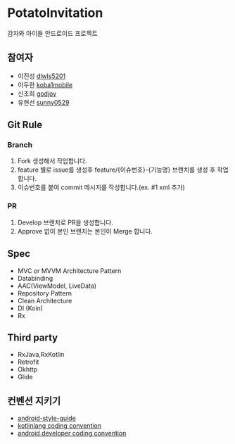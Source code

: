 # PotatoInvitation
감자와 아이들 안드로이드 프로젝트

## 참여자

- 이진성 [dlwls5201](https://github.com/dlwls5201)
- 이두한 [koba1mobile](https://github.com/koba1mobile)
- 신초희 [godjoy](https://github.com/godjoy/PotatoInvitation.git)
- 유현선 [sunny0529](https://github.com/sunny0529/PotatoInvitation.git)

## Git Rule

### Branch

1. Fork 생성해서 작업합니다.
2. feature 별로 issue를 생성후 feature/{이슈번호}-{기능명} 브랜치를 생성 후 작업합니다.
3. 이슈번호를 붙여 commit 메시지를 작성합니다.(ex. #1 xml 추가)

### PR

1. Develop 브랜치로 PR을 생성합니다.
2. Approve 없이 본인 브랜치는 본인이 Merge 합니다.

## Spec

- MVC or MVVM Architecture Pattern
- Databinding
- AAC(ViewModel, LiveData)
- Repository Pattern
- Clean Architecture
- DI (Koin)
- Rx

## Third party

- RxJava,RxKotlin
- Retrofit
- Okhttp
- Glide


## 컨벤션 지키기

- [android-style-guide](https://github.com/dlwls5201/android-style-guide/blob/master/Resource.md)
- [kotlinlang coding convention](https://kotlinlang.org/docs/reference/coding-conventions.html)
- [android developer coding convention](https://developer.android.com/kotlin/style-guide)
